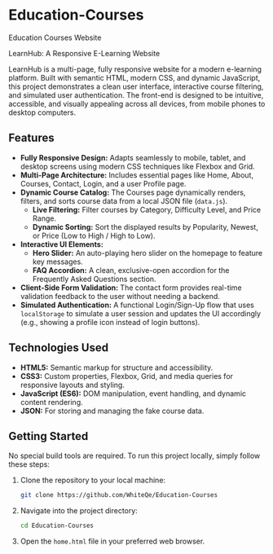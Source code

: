 # Education-Courses
Education Courses Website

LearnHub: A Responsive E-Learning Website

LearnHub is a multi-page, fully responsive website for a modern e-learning platform. Built with semantic HTML, modern CSS, and dynamic JavaScript, this project demonstrates a clean user interface, interactive course filtering, and simulated user authentication. The front-end is designed to be intuitive, accessible, and visually appealing across all devices, from mobile phones to desktop computers.

[➡️ Live Demo Link]: (https://github.com/WhiteQe/Education-Courses)

## Features

-   **Fully Responsive Design:** Adapts seamlessly to mobile, tablet, and desktop screens using modern CSS techniques like Flexbox and Grid.
-   **Multi-Page Architecture:** Includes essential pages like Home, About, Courses, Contact, Login, and a user Profile page.
-   **Dynamic Course Catalog:** The Courses page dynamically renders, filters, and sorts course data from a local JSON file (`data.js`).
    -   **Live Filtering:** Filter courses by Category, Difficulty Level, and Price Range.
    -   **Dynamic Sorting:** Sort the displayed results by Popularity, Newest, or Price (Low to High / High to Low).
-   **Interactive UI Elements:**
    -   **Hero Slider:** An auto-playing hero slider on the homepage to feature key messages.
    -   **FAQ Accordion:** A clean, exclusive-open accordion for the Frequently Asked Questions section.
-   **Client-Side Form Validation:** The contact form provides real-time validation feedback to the user without needing a backend.
-   **Simulated Authentication:** A functional Login/Sign-Up flow that uses `localStorage` to simulate a user session and updates the UI accordingly (e.g., showing a profile icon instead of login buttons).

## Technologies Used

-   **HTML5:** Semantic markup for structure and accessibility.
-   **CSS3:** Custom properties, Flexbox, Grid, and media queries for responsive layouts and styling.
-   **JavaScript (ES6):** DOM manipulation, event handling, and dynamic content rendering.
-   **JSON:** For storing and managing the fake course data.

## Getting Started

No special build tools are required. To run this project locally, simply follow these steps:

1.  Clone the repository to your local machine:
    ```bash
    git clone https://github.com/WhiteQe/Education-Courses
    ```
2.  Navigate into the project directory:
    ```bash
    cd Education-Courses
    ```
3.  Open the `home.html` file in your preferred web browser.
